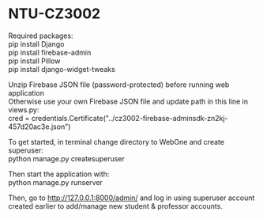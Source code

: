 # NTU-CZ3002

Required packages:<br />
pip install Django<br />
pip install firebase-admin<br />
pip install Pillow<br />
pip install django-widget-tweaks<br />

Unzip Firebase JSON file (password-protected) before running web application<br />
Otherwise use your own Firebase JSON file and update path in this line in views.py:<br />
cred = credentials.Certificate("../cz3002-firebase-adminsdk-zn2kj-457d20ac3e.json")<br />

To get started, in terminal change directory to WebOne and create superuser: <br />
python manage.py createsuperuser <br />

Then start the application with: <br />
python manage.py runserver <br />

Then, go to http://127.0.0.1:8000/admin/ and log in using superuser account created earlier to add/manage new student & professor accounts.
